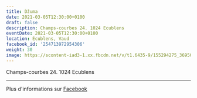 ```yaml
---
title: Džuma
date: 2021-03-05T12:30:00+0100
draft: false
description: Champs-courbes 24. 1024 Ecublens
eventDate: 2021-03-05T12:30:00+0100
location: Écublens, Vaud
facebook_id: '254713972954306'
weight: 30
image: https://scontent-iad3-1.xx.fbcdn.net/v/t1.6435-9/155294275_3695079563921169_4909597834044538694_n.jpg?_nc_cat=101&ccb=1-7&_nc_sid=9e60e4&_nc_ohc=kfG6cpgu1r8Q7kNvwGasIeb&_nc_oc=AdmsSzTBSAZxD-J_uiuGf4XkZu5uNbIWUdE9qRo5NzwkCuAUNpUaZlY9zAYBYOizq3k&_nc_zt=23&_nc_ht=scontent-iad3-1.xx&edm=ABTKTjYEAAAA&_nc_gid=5IirAgl4Fnlr38nLfV9CQQ&oh=00_AfZFtO7Ihcb14aeLMVqTNoH2Tht2HbBqvXuO8SJ5n-agRQ&oe=68FEC85B
---
```


Champs-courbes 24. 1024 Ecublens

---

Plus d'informations sur [Facebook](https://facebook.com/events/254713972954306)